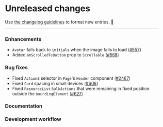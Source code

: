 # Unreleased changes

Use [the changelog guidelines](https://git.io/polaris-changelog-guidelines) to format new entries. 💜

---

### Enhancements

- `Avatar` falls back to `initials` when the image fails to load ([#557](https://github.com/Shopify/polaris-react/pull/557))
- Added `onScrolledToBottom` prop to `Scrollable` ([#568](https://github.com/Shopify/polaris-react/pull/568))

### Bug fixes

- Fixed `Action`s selector in `Page`'s `Header` component ([#2487](https://github.com/Shopify/polaris-react/pull/2487))
- Fixed `Card` spacing in small devices ([#608](https://github.com/shopify/polaris-react/pull/608))
- Fixed `ResourceList` `BulkActions` that were remaining in fixed position outside the `boundingElement` ([#627](https://github.com/Shopify/polaris-react/pull/627))

### Documentation

### Development workflow
